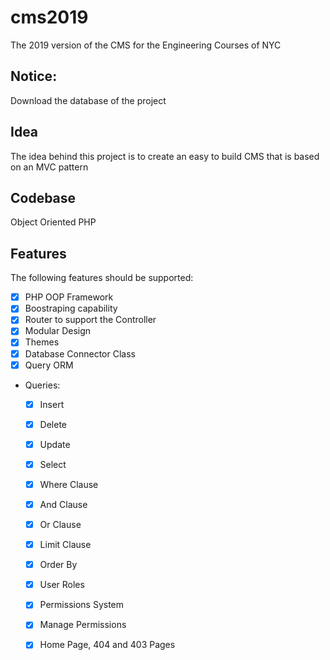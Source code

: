 # cms2019
The 2019 version of the CMS for the Engineering Courses of NYC

## Notice: 
Download the database of the project

## Idea
The idea behind this project is to create an easy to build CMS that is based on an MVC pattern 

## Codebase
Object Oriented PHP

## Features 
The following features should be supported:
- [x] PHP OOP Framework
- [x] Boostraping capability 
- [x] Router to support the Controller 
- [x] Modular Design 
- [x] Themes 
- [x] Database Connector Class 
- [x] Query ORM 
- Queries:
  - [x] Insert 
  - [x] Delete
  - [x] Update 
  - [x] Select 
  - [x] Where Clause 
  - [x] And Clause
  - [x] Or Clause 
  - [x] Limit Clause 
  - [x] Order By
  -[x] User Roles
  -[x] Permissions System
  -[x] Manage Permissions
  -[x] Home Page, 404 and 403 Pages
  
  

